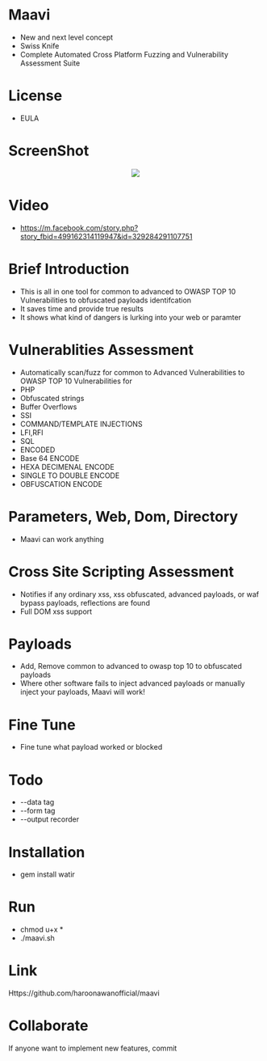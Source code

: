 # Maavi
- New and next level concept
- Swiss Knife
- Complete Automated Cross Platform Fuzzing and Vulnerability Assessment Suite

# License
- EULA

# ScreenShot
<div align="center">
    <img src="https://i.ibb.co/VBRLtq0/up2.png"</img> 
</div>

# Video
- https://m.facebook.com/story.php?story_fbid=499162314119947&id=329284291107751

# Brief Introduction
- This is all in one tool for common to advanced to OWASP TOP 10 Vulnerabilities to obfuscated payloads identifcation
- It saves time and provide true results
- It shows what kind of dangers is lurking into your web or paramter

# Vulnerablities Assessment
- Automatically scan/fuzz for common to Advanced Vulnerabilities to OWASP TOP 10 Vulnerabilities for
- PHP
- Obfuscated strings
- Buffer Overflows
- SSI
- COMMAND/TEMPLATE INJECTIONS
- LFI,RFI
- SQL
- ENCODED
- Base 64 ENCODE
- HEXA DECIMENAL ENCODE
- SINGLE TO DOUBLE ENCODE
- OBFUSCATION ENCODE

# Parameters, Web, Dom, Directory
- Maavi can work anything

# Cross Site Scripting Assessment
- Notifies if any ordinary xss, xss obfuscated, advanced payloads, or waf bypass payloads, reflections are found
- Full DOM xss support

# Payloads
- Add, Remove common to advanced to owasp top 10 to obfuscated payloads
- Where other software fails to inject advanced payloads or manually inject your payloads, Maavi will work!

# Fine Tune
- Fine tune what payload worked or blocked

# Todo
- --data tag
- --form tag
- --output recorder

# Installation
- gem install watir 

# Run
- chmod u+x *
- ./maavi.sh

# Link
Https://github.com/haroonawanofficial/maavi

# Collaborate
If anyone want to implement new features, commit
